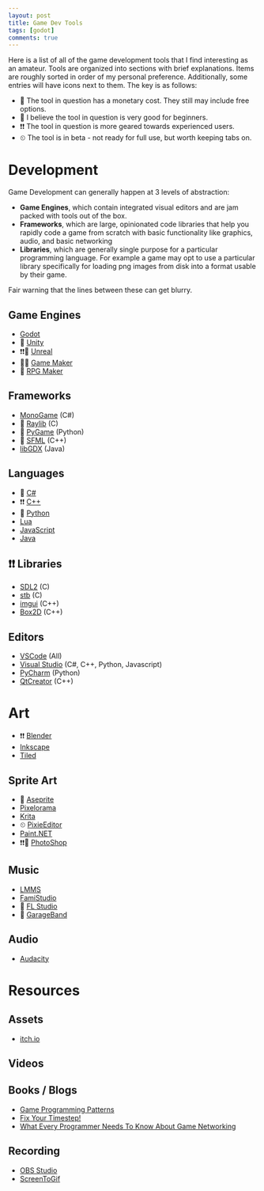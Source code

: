 ```yaml
---
layout: post
title: Game Dev Tools
tags: [godot]
comments: true
---
```


Here is a list of all of the game development tools that I find interesting as an amateur.
Tools are organized into sections with brief explanations. Items are roughly sorted in
order of my personal preference. Additionally, some entries will have icons
next to them. The key is as follows:

- 💸 The tool in question has a monetary cost. They still may include free options.
- 🐣 I believe the tool in question is very good for beginners.
- ❗❗ The tool in question is more geared towards experienced users.
- ⏲ The tool is in beta - not ready for full use, but worth keeping tabs on.

# Development

Game Development can generally happen at 3 levels of abstraction:

- **Game Engines**, which contain integrated visual editors and are jam packed with
  tools out of the box.
- **Frameworks**, which are large, opinionated code libraries that help you rapidly
  code a game from scratch with basic functionality like graphics, audio, and basic
  networking
- **Libraries**, which are generally single purpose for a particular programming
  language. For example a game may opt to use a particular library specifically for
  loading png images from disk into a format usable by their game.

Fair warning that the lines between these can get blurry.

## Game Engines

- [Godot](https://godotengine.org/)
- 💸 [Unity](https://unity.com/)
- ❗❗💸 [Unreal](https://www.unrealengine.com/en-US)
- 🐣💸 [Game Maker](https://gamemaker.io/en)
- 🐣 [RPG Maker](https://www.rpgmakerweb.com/)

## Frameworks
- [MonoGame](https://monogame.net/) (C#)
- 🐣 [Raylib](https://www.raylib.com/) (C)
- 🐣 [PyGame](https://www.pygame.org/wiki/GettingStarted) (Python)
- 🐣 [SFML](https://www.sfml-dev.org/) (C++)
- [libGDX](https://libgdx.com/) (Java)

## Languages
- 🐣 [C#]()
- ❗❗ [C++]()
- 🐣 [Python]()
- [Lua]()
- [JavaScript]()
- [Java]()

## ❗❗ Libraries
- [SDL2](https://www.libsdl.org/) (C)
- [stb](https://github.com/nothings/stb) (C)
- [imgui](https://github.com/ocornut/imgui) (C++)
- [Box2D](https://box2d.org/about/) (C++)

## Editors
- [VSCode](https://code.visualstudio.com/) (All)
- [Visual Studio](https://visualstudio.microsoft.com/) (C#, C++, Python, Javascript)
- [PyCharm](https://www.jetbrains.com/pycharm/) (Python)
- [QtCreator](https://www.qt.io/download-qt-installer-oss) (C++)

# Art

- ❗❗ [Blender](https://www.blender.org/)
- [Inkscape](https://inkscape.org/)
- [Tiled](https://www.mapeditor.org/)

## Sprite Art
- 💸 [Aseprite](https://www.aseprite.org/)
- [Pixelorama](https://orama-interactive.itch.io/pixelorama)
- [Krita](https://krita.org/en/)
- ⏲ [PixieEditor](https://pixieditor.net/)
- [Paint.NET](https://www.getpaint.net/)
- ❗❗💸 [PhotoShop](https://www.adobe.com/products/photoshop.html)

## Music
- [LMMS](https://lmms.io/)
- [FamiStudio](https://famistudio.org/)
- 💸 [FL Studio](https://www.image-line.com/)
- 💸 [GarageBand](https://www.apple.com/mac/garageband/)

## Audio
- [Audacity](https://www.audacityteam.org/)

# Resources

## Assets
- [itch.io](https://itch.io/game-assets)

## Videos

## Books / Blogs
- [Game Programming Patterns](https://gameprogrammingpatterns.com/contents.html)
- [Fix Your Timestep!](https://gafferongames.com/post/fix_your_timestep/)
- [What Every Programmer Needs To Know About Game Networking](https://gafferongames.com/post/what_every_programmer_needs_to_know_about_game_networking/)

## Recording
- [OBS Studio](https://obsproject.com/)
- [ScreenToGif](https://www.screentogif.com/)
